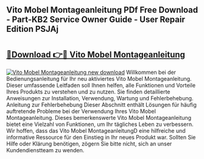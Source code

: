 ## Vito Mobel Montageanleitung PDf Free Download - Part-KB2 Service Owner Guide - User Repair Edition PSJAj

# <h2><a href="http://df8y7w.blite.top/?on=Vito+Mobel+Montageanleitung">🔗Download 👉🔴 Vito Mobel Montageanleitung</a></h2>

[![Vito Mobel Montageanleitung new download](https://i.imgur.com/lujVjoI.png)](http://df8y7w.blite.top/?on=Vito+Mobel+Montageanleitung)
Willkommen bei der Bedienungsanleitung für Ihr neu aktiviertes Vito Mobel Montageanleitung. Dieser umfassende Leitfaden soll Ihnen helfen, alle Funktionen und Vorteile Ihres Produkts zu verstehen und zu nutzen. Sie finden detaillierte Anweisungen zur Installation, Verwendung, Wartung und Fehlerbehebung. Anleitung zur Fehlerbehebung Dieser Abschnitt enthält Lösungen für häufig auftretende Probleme bei der Verwendung Ihres Vito Mobel Montageanleitung. Dieses bemerkenswerte Vito Mobel Montageanleitung bietet eine Vielzahl von Funktionen, um Ihr tägliches Leben zu verbessern. Wir hoffen, dass das Vito Mobel MontageanleitungD eine hilfreiche und informative Ressource für den Einstieg in Ihr neues Produkt war. Sollten Sie Hilfe oder Klärung benötigen, zögern Sie bitte nicht, sich an unser Kundendienstteam zu wenden.
